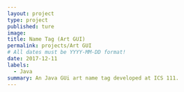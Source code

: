 ```yaml
---
layout: project
type: project
published: ture
image: 
title: Name Tag (Art GUI)
permalink: projects/Art GUI
# All dates must be YYYY-MM-DD format!
date: 2017-12-11
labels:
  - Java
summary: An Java GUi art name tag developed at ICS 111.
---
```

